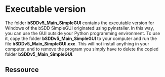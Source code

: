 # Executable version

The folder **bSDDv5_Main_SimpleGUI** contains the executable version for Windows of the bSDD SimpleGUI originated using pyinstaller.
In this way, you can use the GUI outside your Python programming environment.
To use it, copy the folder **bSDDv5_Main_SimpleGUI** to your computer and run the file **bSDDv5_Main_SimpleGUI.exe**.
This will not install anything in your computer, and to remove the program you simply have to delete the copied folder **bSDDv5_Main_SimpleGUI**.

## Ressource
